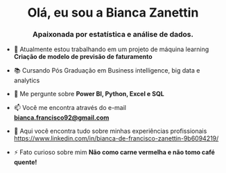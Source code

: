 <h1 align="center">Olá, eu sou a Bianca Zanettin</h1>
<h3 align="center">Apaixonada por estatística e análise de dados.</h3>

- 🔭 Atualmente estou trabalhando em um projeto de máquina learning **Criação de modelo de previsão de faturamento**

- 📚 Cursando Pós Graduação em Business intelligence, big data e analytics

- 💬 Me pergunte sobre **Power BI, Python, Excel e SQL**

- 📫 Você me encontra através do e-mail **bianca.francisco92@gmail.com**

- 📄 Aqui você encontra tudo sobre minhas experiências profissionais https://www.linkedin.com/in/bianca-de-francisco-zanettin-9b6094219/

- ⚡ Fato curioso sobre mim **Não como carne vermelha e não tomo café quente!**


